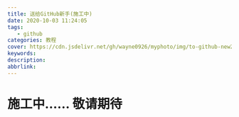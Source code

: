```yaml
---
title: 送给GitHub新手(施工中)
date: 2020-10-03 11:24:05
tags:
   - github
categories: 教程
cover: https://cdn.jsdelivr.net/gh/wayne0926/myphoto/img/to-github-new2.jpg
keywords:
description:
abbrlink:
---
```

# 施工中……  敬请期待